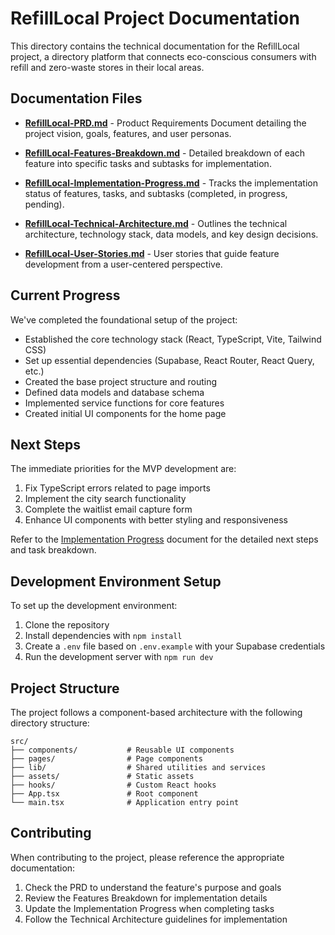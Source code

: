 # RefillLocal Project Documentation

This directory contains the technical documentation for the RefillLocal project, a directory platform that connects eco-conscious consumers with refill and zero-waste stores in their local areas.

## Documentation Files

- **[RefillLocal-PRD.md](./RefillLocal-PRD.md)** - Product Requirements Document detailing the project vision, goals, features, and user personas.

- **[RefillLocal-Features-Breakdown.md](./RefillLocal-Features-Breakdown.md)** - Detailed breakdown of each feature into specific tasks and subtasks for implementation.

- **[RefillLocal-Implementation-Progress.md](./RefillLocal-Implementation-Progress.md)** - Tracks the implementation status of features, tasks, and subtasks (completed, in progress, pending).

- **[RefillLocal-Technical-Architecture.md](./RefillLocal-Technical-Architecture.md)** - Outlines the technical architecture, technology stack, data models, and key design decisions.

- **[RefillLocal-User-Stories.md](./RefillLocal-User-Stories.md)** - User stories that guide feature development from a user-centered perspective.

## Current Progress

We've completed the foundational setup of the project:

- Established the core technology stack (React, TypeScript, Vite, Tailwind CSS)
- Set up essential dependencies (Supabase, React Router, React Query, etc.)
- Created the base project structure and routing
- Defined data models and database schema
- Implemented service functions for core features
- Created initial UI components for the home page

## Next Steps

The immediate priorities for the MVP development are:

1. Fix TypeScript errors related to page imports
2. Implement the city search functionality
3. Complete the waitlist email capture form
4. Enhance UI components with better styling and responsiveness

Refer to the [Implementation Progress](./RefillLocal-Implementation-Progress.md) document for the detailed next steps and task breakdown.

## Development Environment Setup

To set up the development environment:

1. Clone the repository
2. Install dependencies with `npm install`
3. Create a `.env` file based on `.env.example` with your Supabase credentials
4. Run the development server with `npm run dev`

## Project Structure

The project follows a component-based architecture with the following directory structure:

```
src/
├── components/           # Reusable UI components
├── pages/                # Page components
├── lib/                  # Shared utilities and services
├── assets/               # Static assets
├── hooks/                # Custom React hooks
├── App.tsx               # Root component
└── main.tsx              # Application entry point
```

## Contributing

When contributing to the project, please reference the appropriate documentation:

1. Check the PRD to understand the feature's purpose and goals
2. Review the Features Breakdown for implementation details
3. Update the Implementation Progress when completing tasks
4. Follow the Technical Architecture guidelines for implementation
